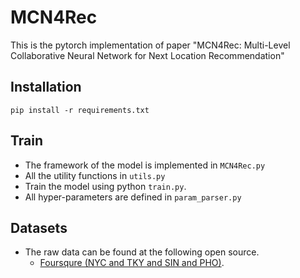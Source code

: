 # MCN4Rec

This is the pytorch implementation of paper "MCN4Rec: Multi-Level Collaborative Neural Network for Next Location Recommendation"


## Installation

```
pip install -r requirements.txt
```

## Train
- The framework of the model is implemented in `MCN4Rec.py`
- All the utility functions in `utils.py`
- Train the model using python `train.py`. 
- All hyper-parameters are defined in `param_parser.py`

## Datasets
- The raw data can be found at the following open source.
    - [Foursqure (NYC and TKY and SIN and PHO)](https://sites.google.com/site/yangdingqi/home/foursquare-dataset?authuser=0).


